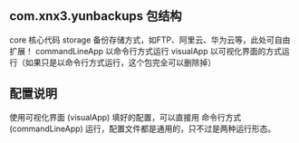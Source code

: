 
## com.xnx3.yunbackups 包结构
core			核心代码
storage			备份存储方式，如FTP、阿里云、华为云等，此处可自由扩展！
commandLineApp	以命令行方式运行
visualApp		以可视化界面的方式运行（如果只是以命令行方式运行，这个包完全可以删除掉）

## 配置说明
使用可视化界面 (visualApp) 填好的配置，可以直接用 命令行方式 (commandLineApp) 运行，配置文件都是通用的，只不过是两种运行形态。